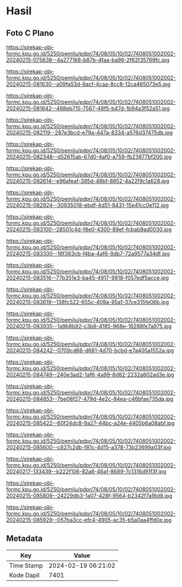 # Hasil

## Foto C Plano

https://sirekap-obj-formc.kpu.go.id/5250/pemilu/pdpr/74/08/05/10/02/7408051002002-20240215-075638--4a277168-b87b-4faa-ba98-2f62f35769fc.jpg

https://sirekap-obj-formc.kpu.go.id/5250/pemilu/pdpr/74/08/05/10/02/7408051002002-20240215-081630--a09fa53d-6acf-4caa-8cc8-12ca465073e5.jpg

https://sirekap-obj-formc.kpu.go.id/5250/pemilu/pdpr/74/08/05/10/02/7408051002002-20240215-081842--488eb715-7587-48f5-b47d-1b94a3f52a51.jpg

https://sirekap-obj-formc.kpu.go.id/5250/pemilu/pdpr/74/08/05/10/02/7408051002002-20240215-082119--287e3bcd-e79a-447a-8334-a576d37475db.jpg

https://sirekap-obj-formc.kpu.go.id/5250/pemilu/pdpr/74/08/05/10/02/7408051002002-20240215-082348--d52615ab-67d0-4af0-a759-fb23877bf200.jpg

https://sirekap-obj-formc.kpu.go.id/5250/pemilu/pdpr/74/08/05/10/02/7408051002002-20240215-082614--e96afeaf-385d-48bf-8852-4a22f9c1a628.jpg

https://sirekap-obj-formc.kpu.go.id/5250/pemilu/pdpr/74/08/05/10/02/7408051002002-20240215-082924--30935018-ebdf-4d51-8431-15e41cc0e112.jpg

https://sirekap-obj-formc.kpu.go.id/5250/pemilu/pdpr/74/08/05/10/02/7408051002002-20240215-083100--28501c4d-f8e0-4300-89ef-fcbab9ad0030.jpg

https://sirekap-obj-formc.kpu.go.id/5250/pemilu/pdpr/74/08/05/10/02/7408051002002-20240215-083330--16f363cb-f4ba-4af6-8db7-72a9577a34df.jpg

https://sirekap-obj-formc.kpu.go.id/5250/pemilu/pdpr/74/08/05/10/02/7408051002002-20240215-083516--77b351e3-ba45-4917-9918-f057edf5acce.jpg

https://sirekap-obj-formc.kpu.go.id/5250/pemilu/pdpr/74/08/05/10/02/7408051002002-20240215-083619--138fc522-655c-409a-95a1-37ce315fe06b.jpg

https://sirekap-obj-formc.kpu.go.id/5250/pemilu/pdpr/74/08/05/10/02/7408051002002-20240215-083935--1a9b8b92-c3b6-4185-968e-16288fe7a975.jpg

https://sirekap-obj-formc.kpu.go.id/5250/pemilu/pdpr/74/08/05/10/02/7408051002002-20240215-084242--0709cd66-d681-4d70-bcbd-e7a405a1552a.jpg

https://sirekap-obj-formc.kpu.go.id/5250/pemilu/pdpr/74/08/05/10/02/7408051002002-20240215-084749--240e3ad2-1af6-4a99-8d82-2232a802ad3e.jpg

https://sirekap-obj-formc.kpu.go.id/5250/pemilu/pdpr/74/08/05/10/02/7408051002002-20240215-084853--7be08f27-479d-4e2c-84ea-c46bfae735da.jpg

https://sirekap-obj-formc.kpu.go.id/5250/pemilu/pdpr/74/08/05/10/02/7408051002002-20240215-085422--60f24dc8-9a27-44bc-a24e-4405b6a08abf.jpg

https://sirekap-obj-formc.kpu.go.id/5250/pemilu/pdpr/74/08/05/10/02/7408051002002-20240215-085600--c827c2db-f81c-4d15-a378-73b23699a03f.jpg

https://sirekap-obj-formc.kpu.go.id/5250/pemilu/pdpr/74/08/05/10/02/7408051002002-20240217-133439--b222f106-82a8-46af-8689-7c1316d91f3f.jpg

https://sirekap-obj-formc.kpu.go.id/5250/pemilu/pdpr/74/08/05/10/02/7408051002002-20240215-085809--24229db3-1a07-428f-9564-b2342f7a16d8.jpg

https://sirekap-obj-formc.kpu.go.id/5250/pemilu/pdpr/74/08/05/10/02/7408051002002-20240215-085929--057ba3cc-efc4-4905-ac35-b5a0aa4ffd0e.jpg


## Metadata

| Key        | Value               |
| ---------- | ------------------- |
| Time Stamp | 2024-02-19 06:21:02 |
| Kode Dapil | 7401                |



